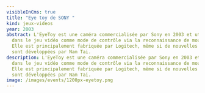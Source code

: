 ```yaml
---
visibleInCms: true
title: "Eye toy de SONY "
kind: jeux-videos
year: 2003
abstract: L'EyeToy est une caméra commercialisée par Sony en 2003 et utilisée
  dans le jeu vidéo comme mode de contrôle via la reconnaissance de mouvement.
  Elle est principalement fabriquée par Logitech, même si de nouvelles versions
  sont développées par Nam Tai.
description: L'EyeToy est une caméra commercialisée par Sony en 2003 et utilisée
  dans le jeu vidéo comme mode de contrôle via la reconnaissance de mouvement.
  Elle est principalement fabriquée par Logitech, même si de nouvelles versions
  sont développées par Nam Tai.
image: /images/events/1200px-eyetoy.png
---
```

